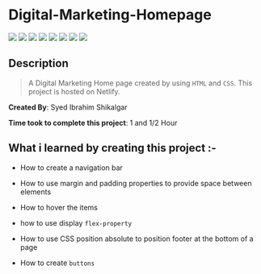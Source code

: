 # Digital-Marketing-Homepage

![](https://img.shields.io/badge/-HTML-orange)
![](https://img.shields.io/badge/-CSS-green)
![](https://img.shields.io/badge/-CSS--POSITION-yellowgreen)
![](https://img.shields.io/badge/-MARGIN-lightblue)
![](https://img.shields.io/badge/-FLEX-red)
![](https://img.shields.io/badge/-Padding-blue)
![](https://img.shields.io/badge/-HOVER-pink)
![](https://img.shields.io/badge/-NETLIFY-yellow)

## Description

>A Digital Marketing Home page created by using `HTML` and `CSS`. This project is hosted on Netlify.

**Created By**: Syed Ibrahim Shikalgar

**Time took to complete this project**: 1 and 1/2 Hour

## What i learned by creating this project :-

- How to create a navigation bar

- How to use margin and padding properties to provide space between elements

- How to hover the items

- how to use display `flex-property`

- How to use CSS position absolute to position footer at the bottom of a page

- How to create `buttons`